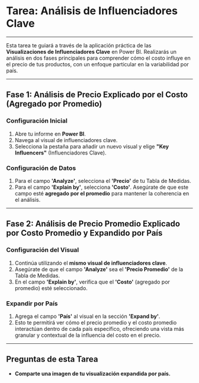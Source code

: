 # Tarea: Análisis de Influenciadores Clave

---

Esta tarea te guiará a través de la aplicación práctica de las **Visualizaciones de Influenciadores Clave** en Power BI. Realizarás un análisis en dos fases principales para comprender cómo el costo influye en el precio de tus productos, con un enfoque particular en la variabilidad por país.

---

## Fase 1: Análisis de Precio Explicado por el Costo (Agregado por Promedio)

### Configuración Inicial

1.  Abre tu informe en **Power BI**.
2.  Navega al visual de influenciadores clave.
3.  Selecciona la pestaña para añadir un nuevo visual y elige **"Key Influencers"** (Influenciadores Clave).

### Configuración de Datos

1.  Para el campo **'Analyze'**, selecciona el **'Precio'** de tu Tabla de Medidas.
2.  Para el campo **'Explain by'**, selecciona **'Costo'**. Asegúrate de que este campo esté **agregado por el promedio** para mantener la coherencia en el análisis.

---

## Fase 2: Análisis de Precio Promedio Explicado por Costo Promedio y Expandido por País

### Configuración del Visual

1.  Continúa utilizando el **mismo visual de influenciadores clave**.
2.  Asegúrate de que el campo **'Analyze'** sea el **'Precio Promedio'** de la Tabla de Medidas.
3.  En el campo **'Explain by'**, verifica que el **'Costo'** (agregado por promedio) esté seleccionado.

### Expandir por País

1.  Agrega el campo **'País'** al visual en la sección **'Expand by'**.
2.  Esto te permitirá ver cómo el precio promedio y el costo promedio interactúan dentro de cada país específico, ofreciendo una vista más granular y contextual de la influencia del costo en el precio.

---

## Preguntas de esta Tarea

* **Comparte una imagen de tu visualización expandida por país.**